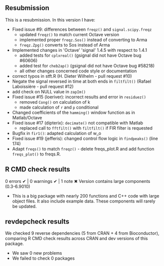 ## Resubmission
This is a resubmission. In this version I have:

* Fixed issue #9: differences between `freqz()` and `signal.scipy.freqz`
  - updated `freqz()` to match current Octave version
  - implemented proper `freqz.Sos()` instead of converting to Arma
  - `freqz.Zpg()` converts to Sos instead of Arma
* Implemented changes in 'Octave' 'signal' 1.4.5 with respect to 1.4.1
  - added tests for `cplxreal()` (gsignal did not have Octave bug #60606)
  - added test for `cheb2ap()` (gsignal did not have Octave bug #58218)
  - all other changes concerned code style or documentation
* correct typos in stft.R (H. Dieter Wilhelm - pull request #10)
* Negate the signal reversed in time at both ends in `filtfilt()`
  (Rafael Laboissière - pull request #12)
* add check on NULL value in `zapIm()`
* Fixed issue #15 (loeriver): incorrect results and error in `residuez()`
  - removed `Cong()` on calculation of k
  - made calculation of `r` and `p` conditional
* Changed coefficients of the `hamming()` window function as in Matlab/Octave
* Fixed issue #17 (dipterix): `decimate()` not compatible with Matlab
  - replaced call to `fftfilt()` with `filtfilt()` if FIR filter is requested
* Bugfix in `fir1()`: adapted calculation of w_o
* Fixed issue #19 (jefferis): changed control flow logic in `findpeaks()`
  (line 174)
* Adapt `freqs()` to match `freqz()` - delete freqs_plot.R and add function
  `freqs_plot()` to freqs.R.


## R CMD check results

0 errors ✔ | 0 warnings ✔ | 1 note ✖
Version contains large components (0.3-6.9010)

 * This is a big package with nearly 200 functions and C++ code
   with large object files. It also include example data. These components
   will rarely be updated.

## revdepcheck results

We checked 9 reverse dependencies (5 from CRAN + 4 from Bioconductor), comparing R CMD check results across CRAN and dev versions of this package.

 * We saw 0 new problems
 * We failed to check 0 packages




